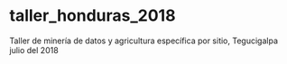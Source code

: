 # taller_honduras_2018
Taller de minería de datos y agricultura específica por sitio, Tegucigalpa julio del 2018
